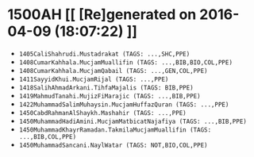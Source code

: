 # 1500AH [[ [Re]generated on 2016-04-09 (18:07:22) ]]

* `1405CaliShahrudi.Mustadrakat (TAGS: ...,SHC,PPE)`
* `1408CumarKahhala.MucjamMuallifin (TAGS: ...,BIB,BIO,COL,PPE)`
* `1408CumarKahhala.MucjamQabail (TAGS: ...,GEN,COL,PPE)`
* `1411SayyidKhui.MucjamRijal (TAGS: ...,PPE)`
* `1418SalihAhmadArkani.TihfaMajalis (TAGS: BIB,PPE)`
* `1419MahmudTanahi.MujizFiMarajic (TAGS: ...,BIB,PPE)`
* `1422MuhammadSalimMuhaysin.MucjamHuffazQuran (TAGS: ...,PPE)`
* `1450CabdRahmanAlShaykh.Mashahir (TAGS: ...,PPE)`
* `1450MuhammadHadiAmini.MucjamMatbicatNajafiya (TAGS: ...,BIB,PPE)`
* `1450MuhammadKhayrRamadan.TakmilaMucjamMuallifin (TAGS: ...,BIB,COL,PPE)`
* `1450MuhammadSancani.NaylWatar (TAGS: NOT,BIO,COL,PPE)`
